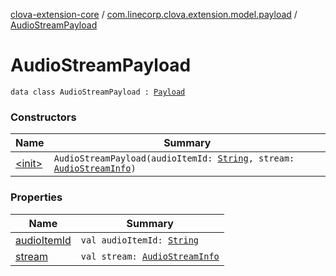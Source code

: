 [clova-extension-core](../../index.md) / [com.linecorp.clova.extension.model.payload](../index.md) / [AudioStreamPayload](./index.md)

# AudioStreamPayload

`data class AudioStreamPayload : `[`Payload`](../-payload.md)

### Constructors

| Name | Summary |
|---|---|
| [&lt;init&gt;](-init-.md) | `AudioStreamPayload(audioItemId: `[`String`](https://kotlinlang.org/api/latest/jvm/stdlib/kotlin/-string/index.html)`, stream: `[`AudioStreamInfo`](../../com.linecorp.clova.extension.model.audio/-audio-stream-info/index.md)`)` |

### Properties

| Name | Summary |
|---|---|
| [audioItemId](audio-item-id.md) | `val audioItemId: `[`String`](https://kotlinlang.org/api/latest/jvm/stdlib/kotlin/-string/index.html) |
| [stream](stream.md) | `val stream: `[`AudioStreamInfo`](../../com.linecorp.clova.extension.model.audio/-audio-stream-info/index.md) |
